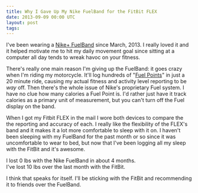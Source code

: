 ```yaml
---
title: Why I Gave Up My Nike FuelBand for the FitBit FLEX
date: 2013-09-09 00:00 UTC
layout: post
tags:
---
```


I've been wearing a [Nike+ FuelBand](http://www.nike.com/us/en_us/c/nikeplus-fuelband) since March, 2013. I really loved it and it helped motivate me to hit my daily movement goal since sitting at a computer all day tends to wreak havoc on your fitness.

There's really one main reason I'm giving up the FuelBand: it goes crazy when I'm riding my motorcycle. It'll log hundreds of "[Fuel Points](http://nikeplus.nike.com/plus/what_is_fuel/)" in just a 20 minute ride, causing my actual fitness and activity level reporting to be *way* off. Then there's the whole issue of Nike's proprietary Fuel system. I have no clue how many calories a Fuel Point is. I'd rather just have it track calories as a primary unit of measurement, but you can't turn off the Fuel display on the band.

When I got my Fitbit FLEX in the mail I wore both devices to compare the the reporting and accuracy of each. I really like the flexibility of the FLEX's band and it makes it a lot more comfortable to sleep with it on. I haven't been sleeping with my FuelBand for the past month or so since it was uncomfortable to wear to bed, but now that I've been logging all my sleep with the FitBit and it's awesome.

I lost 0 lbs with the Nike FuelBand in about 4 months.  
I've lost 10 lbs over the last month with the FitBit.

I think that speaks for itself. I'll be sticking with the FitBit and recommending it to friends over the FuelBand.
